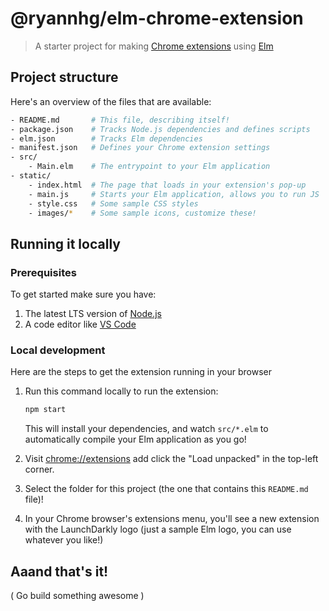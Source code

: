 # @ryannhg/elm-chrome-extension
> A starter project for making [Chrome extensions](https://developer.chrome.com/docs/extensions/mv3/getstarted/) using [Elm](https://elm-lang.org)

## Project structure

Here's an overview of the files that are available:

```bash
- README.md       # This file, describing itself!
- package.json    # Tracks Node.js dependencies and defines scripts
- elm.json        # Tracks Elm dependencies
- manifest.json   # Defines your Chrome extension settings
- src/
    - Main.elm    # The entrypoint to your Elm application
- static/
    - index.html  # The page that loads in your extension's pop-up
    - main.js     # Starts your Elm application, allows you to run JS
    - style.css   # Some sample CSS styles
    - images/*    # Some sample icons, customize these!
```

## Running it locally

### Prerequisites

To get started make sure you have:

1. The latest LTS version of [Node.js](https://nodejs.org)
1. A code editor like [VS Code](https://code.visualstudio.com/)

### Local development

Here are the steps to get the extension running in your browser

1. Run this command locally to run the extension:

    ```bash
    npm start
    ```

    This will install your dependencies, and watch `src/*.elm` to automatically compile your Elm application as you go!

1. Visit [chrome://extensions](chrome://extensions) add click the "Load unpacked" in the top-left corner.

1. Select the folder for this project (the one that contains this `README.md` file)!

1. In your Chrome browser's extensions menu, you'll see a new extension with the LaunchDarkly logo (just a sample Elm logo, you can use whatever you like!)


## Aaand that's it!

( Go build something awesome )